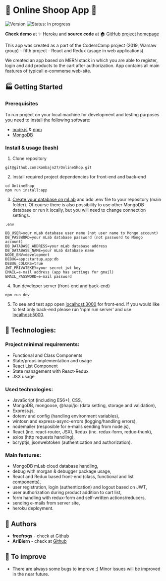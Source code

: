 # :construction: Online Shoop App :construction:
![Version](https://img.shields.io/badge/version-1.0.0-blue.svg?cacheSeconds=2592000)
![Status: In progress](https://img.shields.io/badge/status-in%20progress-blueViolet)

**Check demo** at :sparkles: [Heroku](https://thinktree-e-shop.herokuapp.com/) and **source code** at :house: [GitHub project homepage](https://github.com/Kombajn27/OnlineShop)

This app was created as a part of the CodersCamp project (2019, Warsaw group) - fifth project - React and Redux (usage in web applications).

We created an app based on MERN stack in which you are able to register, login and add products to the cart after authorization. App contains all main features of typicall e-commerse web-site. 

## :factory: Getting Started
### Prerequisites
To run project on your local machine for development and testing purposes you need to install the following software:
* [node.js](https://nodejs.org/en/) & [npm](https://www.npmjs.com/get-npm)
* [MongoDB](https://www.mongodb.com/what-is-mongodb)

### Install & usage (bash)
1. Clone repository 
```
git@github.com:Kombajn27/OnlineShop.git
```
2. Install required project dependencies for front-end and back-end
```
cd OnlineShop
npm run install:app
```
3. [Create your database on mLab](https://mlab.com/) and add .env file to your repository (main folder). Of course there is also possibility to use other MongoDB database or run it locally, but you will need to change connection settings.  
```
.env
```
```
DB_USER=your mLab database user name (not user name to Mongo account)
DB_PASSWORD=your mLab database password (not password to Mongo account)
DB_DATABASE_ADDRESS=your mLab database address
DB_DATABASE_NAME=your mLab database name
NODE_ENV=development
DEBUG=app:startup,app:db
DEBUG_COLORS=true
JWT_PRIVATEKEY=your secret jwt key
EMAIL=e-mail address (app has settings for gmail)
EMAIL_PASSWORD=e-mail password
```

4. Run developer server (front-end and back-end)
```
npm run dev
```
5. To see and test app open [localhost:3000](http://localhost:3000) for front-end. If you would like to test only back-end please run 'npm run server' and use [localhost:5000](http://localhost:5000).

## :rocket: Technologies:
### Project minimal requirements:
* Functional and Class Components
* State/props implementation and usage
* React List Component
* State management with React-Redux
* JSX usage

### Used technologies:
* JavaScript (including ES6+), CSS,
* MongoDB, mongoose, @hapi/joi (data setting, storage and validation),
* Express.js, 
* dotenv and config (handling environment variables),
* wintosn and express-async-errors (logging/handling errors),
* nodemailer (resposible for e-mails sending from node.js),
* React (inc. react-router, JSX), Redux (inc. redux-form, redux-thunk),
* axios (http requests handling),
* bcryptjs, jsonwebtoken (authentication and authorization).

### Main features:
* MongoDB mLab cloud database handling,
* debug with morgan & debugger package usage,
* React and Redux based front-end (class, functional and list components),
* user registration, login (authentication) and logout based on JWT, 
* user authorization during product addition to cart list, 
* form handling with redux-form and self-written actions/reducers,
* sending e-mails from server site, 
* heroku deployment.

## :busts_in_silhouette: Authors
* **freefrogs** - check at [Github](https://github.com/freefrogs)
* **ArlBiern** - check at [Github](https://github.com/ArlBiern)

## :notebook: To improve
* There are always some bugs to improve ;) Minor issues will be improved in the near future. 
